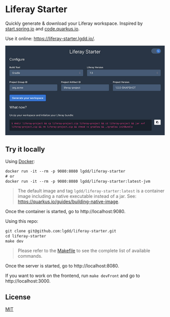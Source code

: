# Liferay Starter

Quickly generate & download your Liferay workspace. Inspired by [start.spring.io](https://start.spring.io/) and [code.quarkus.io](https://code.quarkus.io/).

Use it online: https://liferay-starter.lgdd.io/.

![preview](doc/preview.jpg)

## Try it locally

Using [Docker](https://hub.docker.com/repository/docker/lgdd/liferay-starter):
```shell
docker run -it --rm -p 9080:8080 lgdd/liferay-starter
# or
docker run -it --rm -p 9080:8080 lgdd/liferay-starter:latest-jvm
```
> The default image and tag `lgdd/liferay-starter:latest` is a container image including a native executable instead of a jar. See: https://quarkus.io/guides/building-native-image.

Once the container is started, go to http://localhost:9080.

Using this repo:
```
git clone git@github.com:lgdd/liferay-starter.git
cd liferay-starter
make dev
```
> Please refer to the [Makefile](Makefile) to see the complete list of available commands.

Once the server is started, go to http://localhost:8080.

If you want to work on the frontend, run `make devFront` and go to http://localhost:3000.

## License
[MIT](LICENSE)
